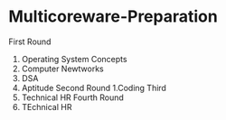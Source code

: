 # Multicoreware-Preparation
First Round
1. Operating System Concepts
2. Computer Newtworks
3. DSA
4. Aptitude
Second Round
1.Coding
Third
1. Technical HR
Fourth Round
1. TEchnical HR
